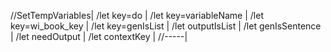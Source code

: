 //SetTempVariables|
/let key=do |
/let key=variableName |
/let key=wi_book_key |
/let key=genIsList |
/let outputIsList |
/let genIsSentence |
/let needOutput |
/let contextKey |
//-----|


